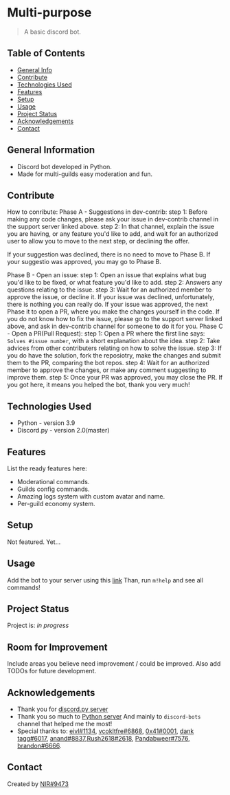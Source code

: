 # Multi-purpose
> A basic discord bot.

## Table of Contents
* [General Info](#general-information)
* [Contribute](#contribute)
* [Technologies Used](#technologies-used)
* [Features](#features)
* [Setup](#setup)
* [Usage](#usage)
* [Project Status](#project-status)
* [Acknowledgements](#acknowledgements)
* [Contact](#contact)
<!-- * [License](#license) -->


## General Information
- Discord bot developed in Python.
- Made for multi-guilds easy moderation and fun.
<!-- You don't have to answer all the questions - just the ones relevant to your project. -->

## Contribute
How to conribute:
  Phase A - Suggestions in dev-contrib:
    step 1: Before making any code changes, please ask your issue in dev-contrib channel in the support server linked above.
    step 2: In that channel, explain the issue you are having, or any feature you'd like to add, and wait for an authorized user to allow you to move to the next step, or declining the offer.
    
  If your suggestion was declined, there is no need to move to Phase B.
  If your suggestio was approved, you may go to Phase B.
   
  Phase B - Open an issue:
    step 1: Open an issue that explains what bug you'd like to be fixed, or what feature you'd like to add.
    step 2: Answers any questions relating to the issue.
    step 3: Wait for an authorized member to approve the issue, or decline it.
  If your issue was declined, unfortunately, there is nothing you can really do.
  If your issue was approved, the next Phase it to open a PR, where you make the changes yourself in the code.
  If you do not know how to fix the issue, please go to the support server linked above, and ask in dev-contrib channel for someone to do it for you.
  Phase C - Open a PR(Pull Request):
    step 1: Open a PR where the first line says: `Solves #issue number`, with a short explanation about the idea.
    step 2: Take advices from other contributers relating on how to solve the issue.
    step 3: If you do have the solution, fork the reposiotry, make the changes and submit them to the PR, comparing the bot repos.
    step 4: Wait for an authorized member to approve the changes, or make any comment suggesting to improve them.
    step 5: Once your PR was approved, you may close the PR.
  If you got here, it means you helped the bot, thank you very much!

## Technologies Used
- Python - version 3.9
- Discord.py - version 2.0(master)
<!-- Add more techs used.-->


## Features
List the ready features here:
- Moderational commands.
- Guilds config commands.
- Amazing logs system with custom avatar and name.
- Per-guild economy system.


<!--## Screenshots
![Example screenshot](./img/screenshot.png)
<!-- If you have screenshots you'd like to share, include them here. -->


## Setup
Not featured. Yet...


## Usage
Add the bot to your server using this [link](https://discord.com/api/oauth2/authorize?client_id=856977633594310657&permissions=122339847415&scope=bot)
Than, run `m!help` and see all commands!


## Project Status
Project is: _in progress_


## Room for Improvement
Include areas you believe need improvement / could be improved. Also add TODOs for future development.



## Acknowledgements
- Thank you for [discord.py server](https://discord.gg/dpy)
- Thank you so much to [Python server](https://discord.gg/python) And mainly to `discord-bots` channel that helped me the most!
- Special thanks to: [eivl#1134](https://discord.com/users/172395097705414656), [vcokltfre#6868](https://discord.com/users/297045071457681409), [0x41#0001](https://discord.com/users/270700034985558017), [dank tagg#6017](https://discord.com/users/396805720353275924), [anand#8837](https://discord.com/users/271586885346918400),[Rush2618#2618](https://discord.com/users/775401814982918164), [Pandabweer#7576](https://discord.com/users/169790484594556928), [brandon#6666](https://discord.com/users/600327903862980630).

## Contact
Created by [NIR#9473](https://discord.com/users/480404983372709908)


<!-- Optional -->
<!-- ## License -->
<!-- This project is open source and available under the [... License](). -->


